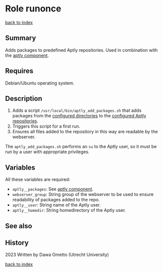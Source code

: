 # Role runonce
[back to index](../index.md#Roles)

## Summary

Adds packages to predefined Aptly repositories. Used in combination with the [aptly component](../playbooks/aptly.md).

## Requires

Debian/Ubuntu operating system.

## Description

1. Adds a script `/usr/local/bin/aptly_add_packages.sh` that adds packages from the [configured directories](../playbooks/aptly.md#aptly-packages) to the [configured Aptly repositories](../playbooks/aptly.md#aptly-repositories).
2. Triggers this script for a first run.
3. Ensures all files added to the repository in this way are readable by the webserver.
 
The `aptly_add_packages.sh` performs an `su` to the Aptly user, so it must be run by a user with appropriate privileges.

## Variables

All these variables are required:

- `aptly__packages`: See [aptly component](../playbooks/aptly.md#aptly-packages).
- `webserver_group`: String group of the webserver to be used to ensure readability of packages added to the repo.
- `aptly__user`: String name of the Aptly user.
- `aptly__homedir`: String homedirectory of the Aptly user.

## See also

## History
2023 Written by Dawa Ometto (Utrecht University)


[back to index](../index.md#Roles)
